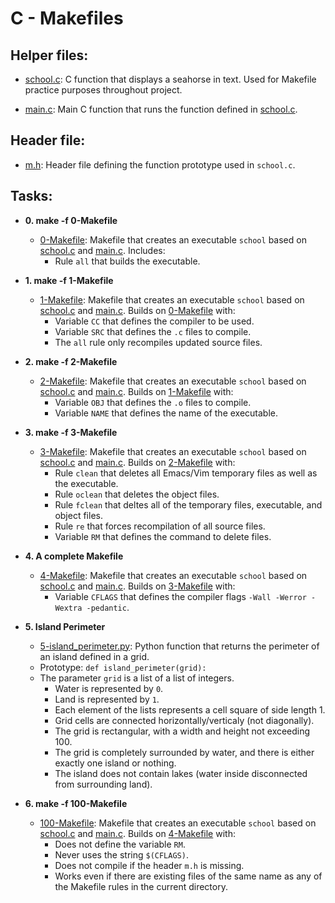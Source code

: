# C - Makefiles

## Helper files:

- [school.c](./school.c): C function that displays a seahorse in text. Used for Makefile practice purposes throughout project.

- [main.c](./main.c): Main C function that runs the function defined in [school.c](./school.c).

## Header file:

- [m.h](./m.h): Header file defining the function prototype used in `school.c`.

## Tasks:

- **0. make -f 0-Makefile**

  - [0-Makefile](./0-Makefile): Makefile that creates an executable `school` based on [school.c](./school.c) and [main.c](./main.c). Includes:
    - Rule `all` that builds the executable.

- **1. make -f 1-Makefile**

  - [1-Makefile](./1-Makefile): Makefile that creates an executable `school` based on [school.c](./school.c) and [main.c](./main.c). Builds on [0-Makefile](./0-Makefile)
    with:
    - Variable `CC` that defines the compiler to be used.
    - Variable `SRC` that defines the `.c` files to compile.
    - The `all` rule only recompiles updated source files.

- **2. make -f 2-Makefile**

  - [2-Makefile](./2-Makefile): Makefile that creates an executable `school` based on [school.c](./school.c) and [main.c](./main.c). Builds on [1-Makefile](./1-Makefile)
    with:
    - Variable `OBJ` that defines the `.o` files to compile.
    - Variable `NAME` that defines the name of the executable.

- **3. make -f 3-Makefile**

  - [3-Makefile](./3-Makefile): Makefile that creates an executable `school` based on [school.c](./school.c) and [main.c](./main.c). Builds on [2-Makefile](./2-Makefile)
    with:
    - Rule `clean` that deletes all Emacs/Vim temporary files as well as the
      executable.
    - Rule `oclean` that deletes the object files.
    - Rule `fclean` that deltes all of the temporary files, executable, and
      object files.
    - Rule `re` that forces recompilation of all source files.
    - Variable `RM` that defines the command to delete files.

- **4. A complete Makefile**

  - [4-Makefile](./4-Makefile): Makefile that creates an executable `school` based on [school.c](./school.c) and [main.c](./main.c). Builds on [3-Makefile](./3-Makefile)
    with:
    - Variable `CFLAGS` that defines the compiler flags `-Wall -Werror -Wextra
-pedantic`.

- **5. Island Perimeter**

  - [5-island_perimeter.py](./5-island_perimeter.py): Python function that returns the perimeter of an island defined in a grid.
  - Prototype: `def island_perimeter(grid):`
  - The parameter `grid` is a list of a list of integers.
    - Water is represented by `0`.
    - Land is represented by `1`.
    - Each element of the lists represents a cell square of side length 1.
    - Grid cells are connected horizontally/verticaly (not diagonally).
    - The grid is rectangular, with a width and height not exceeding 100.
    - The grid is completely surrounded by water, and there is either exactly
      one island or nothing.
    - The island does not contain lakes (water inside disconnected from
      surrounding land).

- **6. make -f 100-Makefile**
  - [100-Makefile](./100-Makefile): Makefile that creates an executable `school` based on [school.c](./school.c) and [main.c](./main.c). Builds on [4-Makefile](./4-Makefile)
    with:
    - Does not define the variable `RM`.
    - Never uses the string `$(CFLAGS)`.
    - Does not compile if the header `m.h` is missing.
    - Works even if there are existing files of the same name as any of the
      Makefile rules in the current directory.
